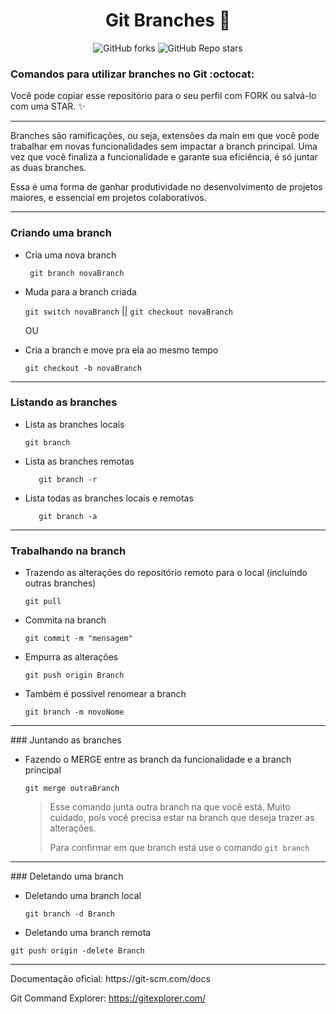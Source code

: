 # <div align="center"> Git Branches  :memo:  </div>
<div align="center"> <img alt="GitHub forks" src="https://img.shields.io/github/forks/tayhsn/git-branchs?logoColor=black&style=social"> <img alt="GitHub Repo stars" src="https://img.shields.io/github/stars/tayhsn/git-branchs?logoColor=green&style=social"> </div>

### Comandos para utilizar branches no Git :octocat:

Você pode copiar esse repositório para o seu perfil com FORK ou salvá-lo com uma STAR. ✨

<hr>

Branches são ramificações, ou seja, extensões da main em que você pode trabalhar em novas funcionalidades sem impactar a branch principal. Uma vez que você finaliza a funcionalidade e garante sua eficiência, é só juntar as duas branches.

Essa é uma forma de ganhar produtividade no desenvolvimento de projetos maiores, e essencial em projetos colaborativos.

<hr>

### Criando uma branch

* Cria uma nova branch

  ``` git branch novaBranch```

* Muda para a branch criada

  ``` git switch novaBranch ``` || ```git checkout novaBranch```

  OU 

* Cria a branch e move pra ela ao mesmo tempo

  ```git checkout -b novaBranch```

<hr>

### Listando as branches


* Lista as branches locais

  ``` git branch ```

* Lista as branches remotas

  ``` 	git branch -r```

* Lista todas as branches locais e remotas

  ``` 	git branch -a```

<hr>

### Trabalhando na branch

* Trazendo as alterações do repositório remoto para o local (incluindo outras branches)

  ```git pull```

* Commita na branch

  ```git commit -m "mensagem"```

* Empurra as alterações

  ``` git push origin Branch ```

* Também é possivel renomear a branch 

  ```git branch -m novoNome```

<hr>
### Juntando as branches

* Fazendo o MERGE entre as branch da funcionalidade e a branch principal

  ``` git merge outraBranch ```

  > Esse comando junta outra branch na que você está. Muito cuidado, pois você precisa estar na branch que deseja trazer as alterações.
  >
  > Para confirmar em que branch está use o comando ```git branch```

<hr>
### Deletando uma branch

* Deletando uma branch local

  ``` git branch -d Branch ```

* Deletando uma branch remota

``` git push origin -delete Branch ```

<hr>
Documentação oficial: https://git-scm.com/docs

Git Command Explorer: https://gitexplorer.com/

